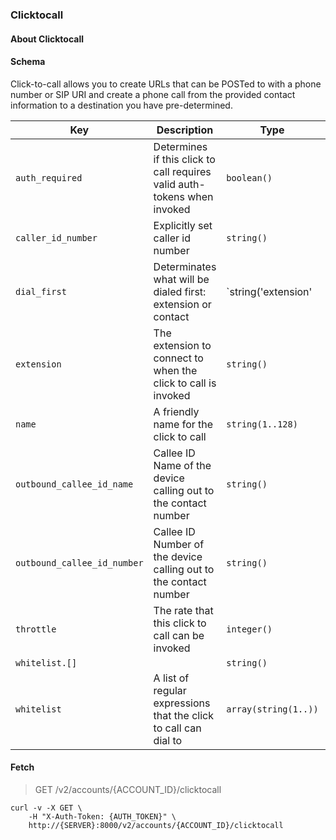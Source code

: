 ### Clicktocall

#### About Clicktocall

#### Schema

Click-to-call allows you to create URLs that can be POSTed to with a phone number or SIP URI and create a phone call from the provided contact information to a destination you have pre-determined.



Key | Description | Type | Default | Required
--- | ----------- | ---- | ------- | --------
`auth_required` | Determines if this click to call requires valid auth-tokens when invoked | `boolean()` | `true` | `false`
`caller_id_number` | Explicitly set caller id number | `string()` |   | `false`
`dial_first` | Determinates what will be dialed first: extension or contact | `string('extension' | 'contact')` |   | `false`
`extension` | The extension to connect to when the click to call is invoked | `string()` |   | `true`
`name` | A friendly name for the click to call | `string(1..128)` |   | `true`
`outbound_callee_id_name` | Callee ID Name of the device calling out to the contact number | `string()` |   | `false`
`outbound_callee_id_number` | Callee ID Number of the device calling out to the contact number | `string()` |   | `false`
`throttle` | The rate that this click to call can be invoked | `integer()` |   | `false`
`whitelist.[]` |   | `string()` |   | `false`
`whitelist` | A list of regular expressions that the click to call can dial to | `array(string(1..))` |   | `false`



#### Fetch

> GET /v2/accounts/{ACCOUNT_ID}/clicktocall

```shell
curl -v -X GET \
    -H "X-Auth-Token: {AUTH_TOKEN}" \
    http://{SERVER}:8000/v2/accounts/{ACCOUNT_ID}/clicktocall
```
